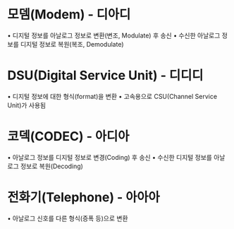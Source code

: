 # 모뎀(Modem) - 디아디
• 디지털 정보를 아날로그 정보로 변환(변조, Modulate) 후 송신
• 수신한 아날로그 정보를 디지털 정보로 복원(복조, Demodulate)
# DSU(Digital Service Unit) - 디디디
• 디지털 정보에 대한 형식(format)을 변환
• 고속용으로 CSU(Channel Service Unit)가 사용됨
# 코덱(CODEC) - 아디아
• 아날로그 정보를 디지털 정보로 변경(Coding) 후 송신
• 수신한 디지털 정보를 아날로그 정보로 복원(Decoding)
# 전화기(Telephone) - 아아아
• 아날로그 신호를 다른 형식(증폭 등)으로 변환